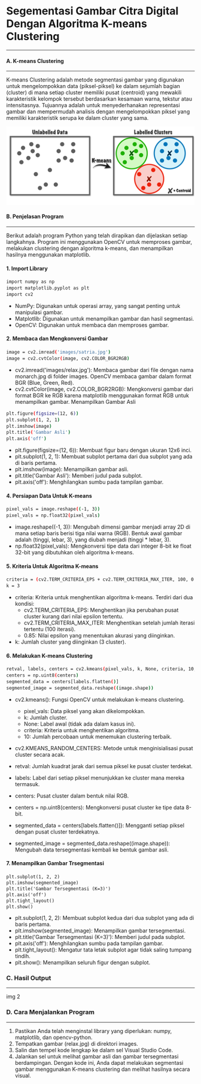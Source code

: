 # Segementasi Gambar Citra Digital Dengan Algoritma K-means Clustering
---
#### A. K-means Clustering
---
K-means Clustering adalah metode segmentasi gambar yang digunakan untuk mengelompokkan data (piksel-piksel) ke dalam sejumlah bagian (cluster) di mana setiap cluster memiliki pusat (centroid) yang mewakili karakteristik kelompok tersebut berdasarkan kesamaan warna, tekstur atau intensitasnya. Tujuannya adalah untuk menyederhanakan representasi gambar dan mempermudah analisis dengan mengelompokkan piksel yang memiliki karakteristik serupa ke dalam cluster yang sama. 

![ilustrasi](https://github.com/kelaskodingpelitabangsa/UAS4-Pengolahan-Citra/blob/main/ilustrasi.png)

#### B. Penjelasan Program
---
Berikut adalah program Python yang telah dirapikan dan dijelaskan setiap langkahnya. Program ini menggunakan OpenCV untuk memproses gambar, melakukan clustering dengan algoritma k-means, dan menampilkan hasilnya menggunakan matplotlib.

#### 1. Import Library
```bash
import numpy as np
import matplotlib.pyplot as plt
import cv2
```

* NumPy: Digunakan untuk operasi array, yang sangat penting untuk manipulasi gambar.
* Matplotlib: Digunakan untuk menampilkan gambar dan hasil segmentasi.
* OpenCV: Digunakan untuk membaca dan memproses gambar.

#### 2. Membaca dan Mengkonversi Gambar
```bash
image = cv2.imread('images/satria.jpg')
image = cv2.cvtColor(image, cv2.COLOR_BGR2RGB)
```

* cv2.imread('images/relax.jpg'): Membaca gambar dari file dengan nama monarch.jpg di folder images. OpenCV membaca gambar dalam format BGR (Blue, Green, Red).
* cv2.cvtColor(image, cv2.COLOR_BGR2RGB): Mengkonversi gambar dari format BGR ke RGB karena matplotlib menggunakan format RGB untuk menampilkan gambar.
Menampilkan Gambar Asli
```bash
plt.figure(figsize=(12, 6))
plt.subplot(1, 2, 1)
plt.imshow(image)
plt.title('Gambar Asli')
plt.axis('off')
```
* plt.figure(figsize=(12, 6)): Membuat figur baru dengan ukuran 12x6 inci.
* plt.subplot(1, 2, 1): Membuat subplot pertama dari dua subplot yang ada di baris pertama.
* plt.imshow(image): Menampilkan gambar asli.
* plt.title('Gambar Asli'): Memberi judul pada subplot.
* plt.axis('off'): Menghilangkan sumbu pada tampilan gambar.
#### 4. Persiapan Data Untuk K-means
```bash
pixel_vals = image.reshape((-1, 3))
pixel_vals = np.float32(pixel_vals)
```
* image.reshape((-1, 3)): Mengubah dimensi gambar menjadi array 2D di mana setiap baris berisi tiga nilai warna (RGB). Bentuk awal gambar adalah (tinggi, lebar, 3), yang diubah menjadi (tinggi * lebar, 3).
* np.float32(pixel_vals): Mengkonversi tipe data dari integer 8-bit ke float 32-bit yang dibutuhkan oleh algoritma k-means.
#### 5. Kriteria Untuk Algoritma K-means

```bash
criteria = (cv2.TERM_CRITERIA_EPS + cv2.TERM_CRITERIA_MAX_ITER, 100, 0.85)
k = 3
```

* criteria: Kriteria untuk menghentikan algoritma k-means. Terdiri dari dua kondisi:
  - cv2.TERM_CRITERIA_EPS: Menghentikan jika perubahan pusat cluster kurang dari nilai epsilon tertentu.
  - cv2.TERM_CRITERIA_MAX_ITER: Menghentikan setelah jumlah iterasi tertentu (100 iterasi).
  - 0.85: Nilai epsilon yang menentukan akurasi yang diinginkan.
* k: Jumlah cluster yang diinginkan (3 cluster).
#### 6. Melakukan K-means Clustering

```bash
retval, labels, centers = cv2.kmeans(pixel_vals, k, None, criteria, 10, cv2.KMEANS_RANDOM_CENTERS)
centers = np.uint8(centers)
segmented_data = centers[labels.flatten()]
segmented_image = segmented_data.reshape((image.shape))
```
* cv2.kmeans(): Fungsi OpenCV untuk melakukan k-means clustering.

  * pixel_vals: Data piksel yang akan dikelompokkan.
  * k: Jumlah cluster.
  * None: Label awal (tidak ada dalam kasus ini).
  * criteria: Kriteria untuk menghentikan algoritma.
  * 10: Jumlah percobaan untuk menemukan clustering terbaik.
* cv2.KMEANS_RANDOM_CENTERS: Metode untuk menginisialisasi pusat cluster secara acak.
* retval: Jumlah kuadrat jarak dari semua piksel ke pusat cluster terdekat.
* labels: Label dari setiap piksel menunjukkan ke cluster mana mereka termasuk.
* centers: Pusat cluster dalam bentuk nilai RGB.
* centers = np.uint8(centers): Mengkonversi pusat cluster ke tipe data 8-bit.
* segmented_data = centers[labels.flatten()]}: Mengganti setiap piksel dengan pusat cluster terdekatnya.
* segmented_image = segmented_data.reshape((image.shape)): Mengubah data tersegmentasi kembali ke bentuk gambar asli.

#### 7. Menampilkan Gambar Trsegmentasi
```
plt.subplot(1, 2, 2)
plt.imshow(segmented_image)
plt.title('Gambar Tersegmentasi (K=3)')
plt.axis('off')
plt.tight_layout()
plt.show()
```
* plt.subplot(1, 2, 2): Membuat subplot kedua dari dua subplot yang ada di baris pertama.
* plt.imshow(segmented_image): Menampilkan gambar tersegmentasi.
* plt.title('Gambar Tersegmentasi (K=3)'): Memberi judul pada subplot.
* plt.axis('off'): Menghilangkan sumbu pada tampilan gambar.
* plt.tight_layout(): Mengatur tata letak subplot agar tidak saling tumpang tindih.
* plt.show(): Menampilkan seluruh figur dengan subplot.
### C. Hasil Output
---
img 2

### D. Cara Menjalankan Program
---
1. Pastikan Anda telah menginstal library yang diperlukan: numpy, matplotlib, dan opencv-python.
2. Tempatkan gambar (relax.jpg) di direktori images.
3. Salin dan tempel kode lengkap ke dalam sel Visual Studio Code.
4. Jalankan sel untuk melihat gambar asli dan gambar tersegmentasi berdampingan.
Dengan kode ini, Anda dapat melakukan segmentasi gambar menggunakan K-means clustering dan melihat hasilnya secara visual.


